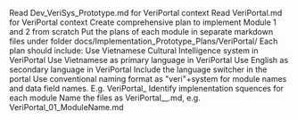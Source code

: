 Read Dev_VeriSys_Prototype.md for VeriPortal context
Read VeriPortal.md for VeriPortal context
Create comprehensive plan to implement Module 1 and 2 from scratch
Put the plans of each module in separate markdown files under folder docs/Implementation_Prototype_Plans/VeriPortal/
Each plan should include:
Use Vietnamese Cultural Intelligence system in VeriPortal
Use Vietnamese as primary language in VeriPortal
Use English as secondary language in VeriPortal
Include the language switcher in the portal
Use conventional naming format as "veri"+system for module names and data field names. E.g. VeriPortal_<fieldName>
Identify implenentation squences for each module
Name the files as VeriPortal_<seq>_<ModuleName>.md, e.g. VeriPortal_01_ModuleName.md